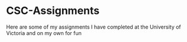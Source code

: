# CSC-Assignments
Here are some of my assignments I have completed at the University of Victoria and on my own for fun
